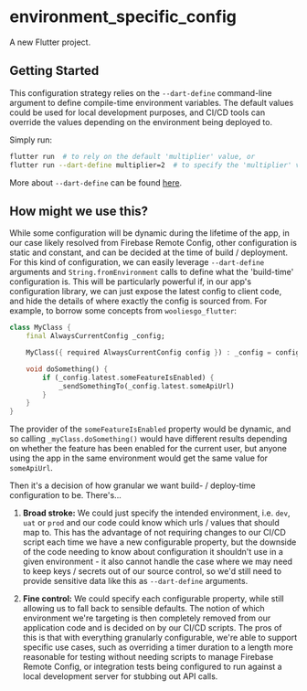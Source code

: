 # environment_specific_config

A new Flutter project.

## Getting Started

This configuration strategy relies on the `--dart-define` command-line argument to define compile-time environment 
variables. The default values could be used for local development purposes, and CI/CD tools can override the values 
depending on the environment being deployed to.

Simply run:

```sh
flutter run  # to rely on the default 'multiplier' value, or
flutter run --dart-define multiplier=2  # to specify the 'multiplier' value
```

More about `--dart-define` can be found [here](https://itnext.io/flutter-1-17-no-more-flavors-no-more-ios-schemas-command-argument-that-solves-everything-8b145ed4285d).

## How might we use this?

While some configuration will be dynamic during the lifetime of the app, in our case likely resolved from Firebase
Remote Config, other configuration is static and constant, and can be decided at the time of build / deployment. For
this kind of configuration, we can easily leverage `--dart-define` arguments and `String.fromEnvironment` calls to
define what the 'build-time' configuration is. This will be particularly powerful if, in our app's configuration 
library, we can just expose the latest config to client code, and hide the details of where exactly the config is
sourced from. For example, to borrow some concepts from `wooliesgo_flutter`:

```dart
class MyClass {
    final AlwaysCurrentConfig _config;

    MyClass({ required AlwaysCurrentConfig config }) : _config = config;

    void doSomething() {
        if (_config.latest.someFeatureIsEnabled) {
            _sendSomethingTo(_config.latest.someApiUrl)
        }
    }
}
```

The provider of the `someFeatureIsEnabled` property would be dynamic, and so calling `_myClass.doSomething()` would
have different results depending on whether the feature has been enabled for the current user, but anyone using the
app in the same environment would get the same value for `someApiUrl`.

Then it's a decision of how granular we want build- / deploy-time configuration to be. There's...

1. **Broad stroke:** We could just specify the intended environment, i.e. `dev`, `uat` or `prod` and our code could 
    know which urls / values that should map to. This has the advantage of not requiring changes to our CI/CD script 
    each time we have a new configurable property, but the downside of the code needing to know about configuration it 
    shouldn't use in a given environment - it also cannot handle the case where we may need to keep keys / secrets out 
    of our source control, so we'd still need to provide sensitive data like this as `--dart-define` arguments.

1. **Fine control:** We could specify each configurable property, while still allowing us to fall back to sensible 
    defaults. The notion of which environment we're targeting is then completely removed from our application code and 
    is decided on by our CI/CD scripts. The pros of this is that with everything granularly configurable, we're able to 
    support specific use cases, such as overriding a timer duration to a length more reasonable for testing without 
    needing scripts to manage Firebase Remote Config, or integration tests being configured to run against a local 
    development server for stubbing out API calls.
